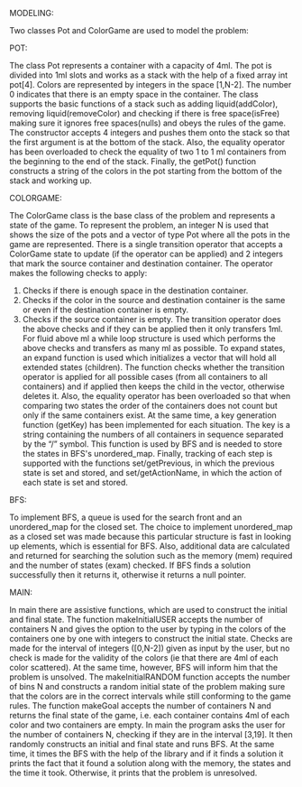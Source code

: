 MODELING: 

Two classes Pot and ColorGame are used to model the problem:

POT: 

The class Pot represents a container with a capacity of 4ml. The pot is divided into 1ml slots and works as a stack with the help of a fixed array int pot[4]. Colors are represented by integers in the space [1,N-2]. The number 0 indicates that there is an empty space in the container. The class supports the basic functions of a stack such as adding liquid(addColor), removing liquid(removeColor) and checking if there is free space(isFree) making sure it ignores free spaces(nulls) and obeys the rules of the game.
The constructor accepts 4 integers and pushes them onto the stack so that the first argument is at the bottom of the stack. Also, the equality operator has been overloaded to check the equality of two 1 to 1 ml containers from the beginning to the end of the stack.
Finally, the getPot() function constructs a string of the colors in the pot starting from the bottom of the stack and working up.


COLORGAME: 

The ColorGame class is the base class of the problem and represents a state of the game.
To represent the problem, an integer N is used that shows the size of the pots and a vector of type Pot where all the pots in the game are represented.
There is a single transition operator that accepts a ColorGame state to update (if the operator can be applied) and 2 integers that mark the source container and destination container. The operator makes the following checks to apply:
1. Checks if there is enough space in the destination container.
2. Checks if the color in the source and destination container is the same or even if the destination container is empty.
3. Checks if the source container is empty.
The transition operator does the above checks and if they can be applied then it only transfers 1ml. For fluid above ml a while loop structure is used which performs the above checks and transfers as many ml as possible.
To expand states, an expand function is used which initializes a vector that will hold all extended states (children). The function checks whether the transition operator is applied for all possible cases (from all containers to all containers) and if applied then keeps the child in the vector, otherwise deletes it.
Also, the equality operator has been overloaded so that when comparing two states the order of the containers does not count but only if the same containers exist.
At the same time, a key generation function (getKey) has been implemented for each situation. The key is a string containing the numbers of all containers in sequence separated by the “/” symbol. This function is used by BFS and is needed to store the states in BFS's unordered_map.
Finally, tracking of each step is supported with the functions set/getPrevious, in which the previous state is set and stored, and set/getActionName, in which the action of each state is set and stored.


BFS: 

To implement BFS, a queue is used for the search front and an unordered_map for the closed set. The choice to implement unordered_map as a closed set was made because this particular structure is fast in looking up elements, which is essential for BFS.
Also, additional data are calculated and returned for searching the solution such as the memory (mem) required and the number of states (exam) checked.
If BFS finds a solution successfully then it returns it, otherwise it returns a null pointer.

MAIN: 

In main there are assistive functions, which are used to construct the initial and final state.
The function makeInitialUSER accepts the number of containers N and gives the option to the user by typing in the colors of the containers one by one with integers to construct the initial state. Checks are made for the interval of integers ([0,N-2]) given as input by the user, but no check is made for the validity of the colors (ie that there are 4ml of each color scattered). At the same time, however, BFS will inform him that the problem is unsolved.
The makeInitialRANDOM function accepts the number of bins N and constructs a random initial state of the problem making sure that the colors are in the correct intervals while still conforming to the game rules.
The function makeGoal accepts the number of containers N and returns the final state of the game, i.e. each container contains 4ml of each color and two containers are empty.
In main the program asks the user for the number of containers N, checking if they are in the interval [3,19]. It then randomly constructs an initial and final state and runs BFS. At the same time, it times the BFS with the help of the <chrono> library and if it finds a solution it prints the fact that it found a solution along with the memory, the states and the time it took. Otherwise, it prints that the problem is unresolved.
